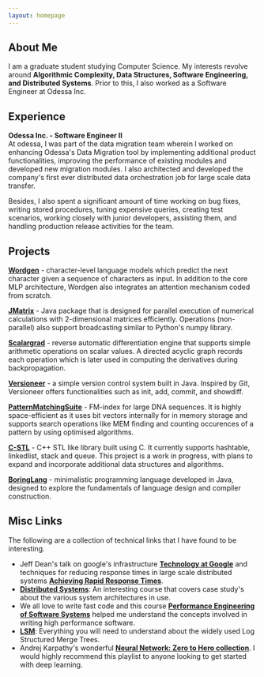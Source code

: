 ```yaml
---
layout: homepage
---
```


## About Me
I am a graduate student studying Computer Science. My interests revolve around **Algorithmic Complexity, Data Structures, Software Engineering, and Distributed Systems**. Prior to this, I also worked as a Software Engineer at Odessa Inc.

## Experience
**Odessa Inc. - Software Engineer II**  
At odessa, I was part of the data migration team wherein I worked on enhancing Odessa's Data Migration tool by implementing additional product functionalities, improving the performance of existing modules and developed new migration modules. I also architected and developed the company's first ever distributed data orchestration job for large scale data transfer.

Besides, I also spent a significant amount of time working on bug fixes, writing stored procedures, tuning expensive queries, creating test scenarios, working closely with junior developers, assisting them, and handling production release activities for the team.

## Projects

**[Wordgen](https://github.com/nithinbharathi/wordgen)** -  character-level language models which predict the next character given a sequence of characters as input. In addition to the core MLP architecture, Wordgen also integrates an attention mechanism coded from scratch.  

**[JMatrix](https://github.com/nithinbharathi/JMatrix)** - Java package that is designed for parallel execution of numerical calculations with 2-dimensional matrices efficiently. Operations (non-parallel) also support broadcasting similar to Python's numpy library.


**[Scalargrad](https://github.com/nithinbharathi/Scalargrad)** - reverse automatic differentiation engine that supports simple arithmetic operations on scalar values. A directed acyclic graph records each operation which is later used in computing the derivatives during backpropagation.  

**[Versioneer](https://github.com/nithinbharathi/Versioneer)** - a simple version control system built in Java. Inspired by Git, Versioneer offers functionalities such as init, add, commit, and showdiff.  

**[PatternMatchingSuite](https://github.com/nithinbharathi/pattern-matching-suite)** - FM-index for large DNA sequences. It is highly space-efficient as it uses bit vectors internally for in memory storage and supports search operations like MEM finding and counting occurences of a pattern by using optimised algorithms.   

**[C-STL](https://github.com/nithinbharathi/c-stl)** - C++ STL like library built using C. It currently supports hashtable, linkedlist, stack and queue. This project is a work in progress, with plans to expand and incorporate additional data structures and algorithms.     

**[BoringLang](https://github.com/nithinbharathi/boring-lang)** - minimalistic programming language developed in Java, designed to explore the fundamentals of language design and compiler construction.

## Misc Links
The following are a collection of technical links that I have found to be interesting.

- Jeff Dean's talk on google's infrastructure **[Technology at Google](https://www.youtube.com/watch?v=modXC5IWTJI)** and techniques for reducing response times in large scale distributed systems **[Achieving Rapid Response Times](https://www.youtube.com/watch?v=1-3Ahy7Fxsc)**.
- **[Distributed Systems](https://www.youtube.com/watch?v=cQP8WApzIQQ&list=PL4YhK0pT0ZhXTRSAYHAgBcJkhlM2hlhw3)**: An interesting course that covers case study's about the various system architectures in use.
- We all love to write fast code and this course **[Performance Engineering of Software Systems](https://www.youtube.com/watch?v=o7h_sYMk_oc&list=PLUl4u3cNGP63VIBQVWguXxZZi0566y7Wf)** helped me understand the concepts involved in writing high performance software.
- **[LSM](https://engineering.linkedin.com/distributed-systems/log-what-every-software-engineer-should-know-about-real-time-datas-unifying)**: Everything you will need to understand about the widely used Log Structured Merge Trees.
- Andrej Karpathy's wonderful **[Neural Network: Zero to Hero collection](https://www.youtube.com/playlist?list=PLAqhIrjkxbuWI23v9cThsA9GvCAUhRvKZ)**. I would highly recommend this playlist to anyone looking to get started with deep learning.

<!--## Publications

- **[Feb. 2020]** Our paper about incremental learning is accepted to CVPR 2020.
- **[Feb. 2020]** We will host the ACM Multimedia Asia 2020 conference in Singapore!
- **[Sept. 2019]** Our paper about few-shot learning is accepted to NeurIPS 2019.
- **[Mar. 2019]** Our paper about few-shot learning is accepted to CVPR 2019.
-->

<!--{% include_relative _includes/publications.md %}-->

